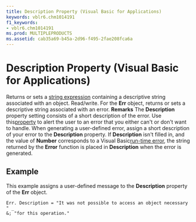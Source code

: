 ```yaml
---
title: Description Property (Visual Basic for Applications)
keywords: vblr6.chm1014191
f1_keywords:
- vblr6.chm1014191
ms.prod: MULTIPLEPRODUCTS
ms.assetid: cab35a69-b45a-2d96-f495-2fae208fca6a
---
```



# Description Property (Visual Basic for Applications)



Returns or sets a [string expression](vbe-glossary.md) containing a descriptive string associated with an object. Read/write.
For the  **Err** object, returns or sets a descriptive string associated with an error.
 **Remarks**
The  **Description** property setting consists of a short description of the error. Use this[property](vbe-glossary.md) to alert the user to an error that you either can't or don't want to handle. When generating a user-defined error, assign a short description of your error to the **Description** property. If **Description** isn't filled in, and the value of **Number** corresponds to a Visual Basic[run-time error](vbe-glossary.md), the string returned by the  **Error** function is placed in **Description** when the error is generated.

## Example

This example assigns a user-defined message to the  **Description** property of the **Err** object.


```
Err. Description = "It was not possible to access an object necessary " _
&; "for this operation."

```


